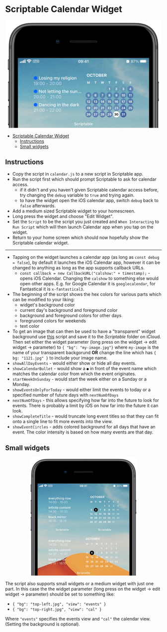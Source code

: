 # Scriptable Calendar Widget

<p align="center" >
    <img width="500" alt="scriptable calendar" src ="./assets/widget.png">
</p>

- [Scriptable Calendar Widget](#scriptable-calendar-widget)
  - [Instructions](#instructions)
  - [Small widgets](#small-widgets)

## Instructions

- Copy the script in `calendar.js` to a new script in Scriptable app.
- Run the script first which should prompt Scriptable to ask for calendar access.
  - if it didn't and you haven't given Scriptable calendar access before, try changing the `debug` variable to `true` and trying again.
  - to have the widget open the iOS calendar app, switch `debug` back to `false` afterwards.
- Add a medium sized Scriptable widget to your homescreen.
- Long press the widget and choose "Edit Widget".
- Set the `Script` to be the script you just created and `When Interacting` to `Run Script` which will then launch Calendar app when you tap on the widget.
- Return to your home screen which should now hopefully show the Scriptable calendar widget.

---

- Tapping on the widget launches a calendar app (as long as `const debug = false`), by default it launches the iOS Calendar app, however it can be changed to anything as long as the app supports callback URLs.
  - `const callback = new CallbackURL("calshow:" + timestamp);` - opens iOS Calendar. Changing the `calshow` to something else would open other apps. E.g. for Google Calendar it is `googlecalendar`, for Fantastical it is `x-fantastical3`.
- The beginning of the script shows the hex colors for various parts which can be modified to your liking:
  - widget's background color
  - current day's background and foreground color
  - background and foreground colors for other days
  - foregruond colors for weekends
  - text color
- To get an image that can then be used to have a "transparent" widget background use [this](https://gist.github.com/mzeryck/3a97ccd1e059b3afa3c6666d27a496c9#gistcomment-3468585) script and save it to the _Scriptable_ folder on iCloud. Then set either the widget parameter (long press on the widget -> edit widget -> parameter) to `{ "bg": "my-image.jpg"}` where `my-image` is the name of your transparent backgorund **OR** change the line which has `{ bg: "1121.jpg" }` to include your image name.
- `showAllDayEvents` - would either show or hide all day events.
- `showCalendarBullet` - would show a `●` in front of the event name which matches the calendar color from which the event originates.
- `startWeekOnSunday` - would start the week either on a Sunday or a Monday.
- `showEventsOnlyForToday` - would either limit the events to today or a specified number of future days with `nextNumOfDays`
- `nextNumOfDays` - this allows specifying how far into the future to look for events. There is probably a limit by iOS on how far into the future it can look.
- `showCompleteTitle` - would truncate long event titles so that they can fit onto a single line to fit more events into the view.
- `showEventCircles` - adds colored background for all days that have an event. The color intensity is based on how many events are that day.

## Small widgets

<p align="center" >
    <img width="350" alt="scriptable calendar" src ="./assets/small-widgets.png">
</p>

The script also supports small widgets or a medium widget with just one part. In this case the the widget parameter (long press on the widget -> edit widget -> parameter) should be set to something like:

- `{ "bg": "top-left.jpg", "view": "events" }`
- `{ "bg": "top-right.jpg", "view": "cal" }`

Where `"events"` specifies the events view and `"cal"` the calendar view. (Setting the background is optional).
